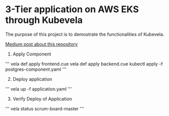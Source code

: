 # 3-Tier application on AWS EKS through Kubevela

The purpose of this project is to demostrate the functionalities of Kubevela.

[Medium post about this repository](https://medium.com/@emanuelrusso93/how-to-deploy-a-3-tier-application-on-aws-eks-through-kubevela-8b6d1593cde7)

1. Apply Component

'''
vela def apply frontend.cue
vela def apply backend.cue
kubectl apply -f postgres-component.yaml
'''

2. Deploy application

'''
vela up -f application.yaml
'''

3. Verify Deploy of Application

'''
vela status scrum-board-master
'''
